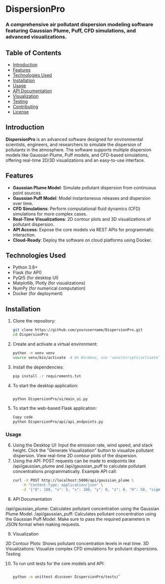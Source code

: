 # DispersionPro

### A comprehensive air pollutant dispersion modeling software featuring Gaussian Plume, Puff, CFD simulations, and advanced visualizations.

## Table of Contents
- [Introduction](#introduction)
- [Features](#features)
- [Technologies Used](#technologies-used)
- [Installation](#installation)
- [Usage](#usage)
- [API Documentation](#api-documentation)
- [Visualization](#visualization)
- [Testing](#testing)
- [Contributing](#contributing)
- [License](#license)

## Introduction
**DispersionPro** is an advanced software designed for environmental scientists, engineers, and researchers to simulate the dispersion of pollutants in the atmosphere. The software supports multiple dispersion models like Gaussian Plume, Puff models, and CFD-based simulations, offering real-time 2D/3D visualizations and an easy-to-use interface.

## Features
- **Gaussian Plume Model**: Simulate pollutant dispersion from continuous point sources.
- **Gaussian Puff Model**: Model instantaneous releases and dispersion over time.
- **CFD Simulations**: Perform computational fluid dynamics (CFD) simulations for more complex cases.
- **Real-Time Visualizations**: 2D contour plots and 3D visualizations of pollutant dispersion.
- **API Access**: Expose the core models via REST APIs for programmatic interaction.
- **Cloud-Ready**: Deploy the software on cloud platforms using Docker.

## Technologies Used
- Python 3.8+
- Flask (for API)
- PyQt5 (for desktop UI)
- Matplotlib, Plotly (for visualizations)
- NumPy (for numerical computation)
- Docker (for deployment)

## Installation

1. Clone the repository:
   ```bash
   git clone https://github.com/yourusername/DispersionPro.git
   cd DispersionPro
2. Create and activate a virtual environment:
    ```bash
    python -m venv venv
    source venv/bin/activate  # On Windows, use `venv\Scripts\activate`
3. Install the dependencies:
    ```bash
    pip install -r requirements.txt
4. To start the desktop application:
    ```bash

    python DispersionPro/ui/main_ui.py
5. To start the web-based Flask application:
    ```bash
    Copy code
    python DispersionPro/api/api_endpoints.py
### Usage

6. Using the Desktop UI:
Input the emission rate, wind speed, and stack height.
Click the "Generate Visualization" button to visualize pollutant dispersion.
View real-time 2D contour plots of the dispersion.
7. Using the API:
POST requests can be made to endpoints like /api/gaussian_plume and /api/gaussian_puff to calculate pollutant concentrations programmatically.
Example API call:
    ```bash
    curl -X POST http://localhost:5000/api/gaussian_plume \
        -H "Content-Type: application/json" \
        -d '{"Q": 100, "u": 5, "x": 100, "y": 0, "z": 0, "H": 50, "sigma_y": 30, "sigma_z": 10}'
8. API Documentation

/api/gaussian_plume: Calculates pollutant concentration using the Gaussian Plume Model.
/api/gaussian_puff: Calculates pollutant concentration using the Gaussian Puff Model.
Make sure to pass the required parameters in JSON format when making requests.

9. Visualization

2D Contour Plots: Shows pollutant concentration levels in real time.
3D Visualizations: Visualize complex CFD simulations for pollutant dispersions.
Testing

10. To run unit tests for the core models and API:
    ```bash

    python -m unittest discover DispersionPro/tests/`
